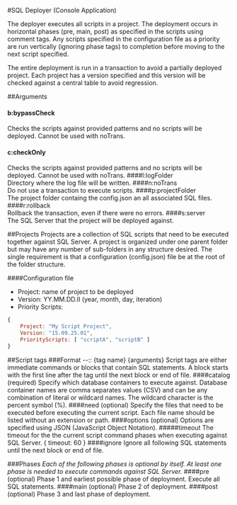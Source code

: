 #SQL Deployer (Console Application)

The deployer executes all scripts in a project.  The deployment occurs in horizontal phases (pre, main, post) as specified in the scripts using comment tags.  Any scripts specified in the configuration file as a priority are run vertically (ignoring phase tags) to completion before moving to the next script specified.

The entire deployment is run in a transaction to avoid a partially deployed project.  Each project has a version specified and this version will be checked against a central table to avoid regression.

##Arguments
#### b:bypassCheck
Checks the scripts against provided patterns and no scripts will be deployed.  Cannot be used with noTrans.
#### c:checkOnly
Checks the scripts against provided patterns and no scripts will be deployed.  Cannot be used with noTrans.
####l:logFolder             
Directory where the log file will be written.
####n:noTrans               
Do not use a transaction to execute scripts.
####p:projectFolder         
The project folder containg the config.json an all associated SQL files.
####r:rollback              
Rollback the transaction, even if there were no errors.
####s:server                
The SQL Server that the project will be deployed against.

##Projects
Projects are a collection of SQL scripts that need to be executed together against SQL Server.  A project is organized under one parent folder but may have any number of sub-folders in any structure desired.  The single requirement is that a configuration (config.json) file be at the root of the folder structure.

####Configuration file
- Project: name of project to be deployed
- Version: YY.MM.DD.II (year, month, day, iteration)
- Priority Scripts:

```JavaScript
{
	Project: "My Script Project",
	Version: "15.09.25.01",
	PriorityScripts: [ "scriptA", "scriptB" ]
}
```

##Script tags
###Format
	--:: {tag name} {arguments}
Script tags are either immediate commands or blocks that contain SQL statements.  A block starts with the first line after the tag until the next block or end of file.
####catalog
(required)
Specify which database containers to execute against. Database container names are comma separates values (CSV) and can be any combination of literal or wildcard names. The wildcard character is the percent symbol (%).
####need
(optional)
Specify the files that need to be executed before executing the current script.  Each file name should be listed without an extension or path.
####options
(optional)
Options are specified using JSON (JavaScript Object Notation).
#####timeout
The timeout for the the current script command phases when executing against SQL Server.
{ timeout: 60 }
####ignore 
Ignore all following SQL statements until the next block or end of file.

###Phases
*Each of the following phases is optional by itself.  At least one phase is needed to execute commands against SQL Server.*
####pre
(optional)
Phase 1 and earliest possible phase of deployment. Execute all SQL statements.
####main
(optional) 
Phase 2 of deployment.
####post
(optional) 
Phase 3 and last phase of deployment.